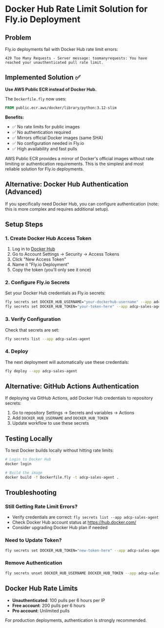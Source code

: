 # Docker Hub Rate Limit Solution for Fly.io Deployment

## Problem
Fly.io deployments fail with Docker Hub rate limit errors:
```
429 Too Many Requests - Server message: toomanyrequests: You have reached your unauthenticated pull rate limit.
```

## Implemented Solution ✅
**Use AWS Public ECR instead of Docker Hub.**

The `Dockerfile.fly` now uses:
```dockerfile
FROM public.ecr.aws/docker/library/python:3.12-slim
```

**Benefits:**
- ✅ No rate limits for public images
- ✅ No authentication required
- ✅ Mirrors official Docker images (same SHA)
- ✅ No configuration needed in Fly.io
- ✅ High availability and fast pulls

AWS Public ECR provides a mirror of Docker's official images without rate limiting or authentication requirements. This is the simplest and most reliable solution for Fly.io deployments.

## Alternative: Docker Hub Authentication (Advanced)
If you specifically need Docker Hub, you can configure authentication (note: this is more complex and requires additional setup).

## Setup Steps

### 1. Create Docker Hub Access Token
1. Log in to [Docker Hub](https://hub.docker.com/)
2. Go to Account Settings → Security → Access Tokens
3. Click "New Access Token"
4. Name it "Fly.io Deployment"
5. Copy the token (you'll only see it once)

### 2. Configure Fly.io Secrets
Set your Docker Hub credentials as Fly.io secrets:

```bash
fly secrets set DOCKER_HUB_USERNAME="your-dockerhub-username" --app adcp-sales-agent
fly secrets set DOCKER_HUB_TOKEN="your-token-here" --app adcp-sales-agent
```

### 3. Verify Configuration
Check that secrets are set:

```bash
fly secrets list --app adcp-sales-agent
```

### 4. Deploy
The next deployment will automatically use these credentials:

```bash
fly deploy --app adcp-sales-agent
```

## Alternative: GitHub Actions Authentication
If deploying via GitHub Actions, add Docker Hub credentials to repository secrets:
1. Go to repository Settings → Secrets and variables → Actions
2. Add `DOCKER_HUB_USERNAME` and `DOCKER_HUB_TOKEN`
3. Update workflow to use these secrets

## Testing Locally
To test Docker builds locally without hitting rate limits:

```bash
# Login to Docker Hub
docker login

# Build the image
docker build -f Dockerfile.fly -t adcp-sales-agent .
```

## Troubleshooting

### Still Getting Rate Limit Errors?
- Verify credentials are correct: `fly secrets list --app adcp-sales-agent`
- Check Docker Hub account status at https://hub.docker.com/
- Consider upgrading Docker Hub plan if needed

### Need to Update Token?
```bash
fly secrets set DOCKER_HUB_TOKEN="new-token-here" --app adcp-sales-agent
```

### Remove Authentication
```bash
fly secrets unset DOCKER_HUB_USERNAME DOCKER_HUB_TOKEN --app adcp-sales-agent
```

## Docker Hub Rate Limits
- **Unauthenticated**: 100 pulls per 6 hours per IP
- **Free account**: 200 pulls per 6 hours
- **Pro account**: Unlimited pulls

For production deployments, authentication is strongly recommended.
